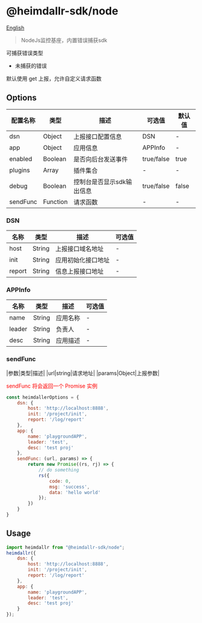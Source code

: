 # @heimdallr-sdk/node

[English](./README_en.md)

> NodeJs监控基座，内置错误捕获sdk

可捕获错误类型

- 未捕获的错误

默认使用 get 上报，允许自定义请求函数

## Options

|配置名称|类型|描述|可选值|默认值|
|-|-|-|-|-|
|dsn|Object|上报接口配置信息|DSN|-|
|app|Object|应用信息|APPInfo|-|
|enabled|Boolean|是否向后台发送事件|true/false|true|
|plugins|Array|插件集合|-|-|
|debug|Boolean|控制台是否显示sdk输出信息|true/false|false|
|sendFunc|Function|请求函数|-|-|

### DSN

|名称|类型|描述|可选值|
|-|-|-|-|
|host|String|上报接口域名地址|-|
|init|String|应用初始化接口地址|-|
|report|String|信息上报接口地址|-|

### APPInfo

|名称|类型|描述|可选值|
|-|-|-|-|
|name|String|应用名称|-|
|leader|String|负责人|-|
|desc|String|应用描述|-|

### sendFunc

|参数|类型|描述|
|url|string|请求地址|
|params|Object|上报参数|

<font color=red>sendFunc 将会返回一个 Promise 实例</font>

```js
const heimdallerOptions = {
    dsn: {
        host: 'http://localhost:8888',
        init: '/project/init',
        report: '/log/report'
    },
    app: {
        name: 'playgroundAPP',
        leader: 'test',
        desc: 'test proj'
    },
    sendFunc: (url, params) => {
        return new Promise((rs, rj) => {
            // do something
            rs({
                code: 0,
                msg: 'success',
                data: 'hello world'
            });
        })
    }
}
```

## Usage

```js
import heimdallr from "@heimdallr-sdk/node";
heimdallr({
    dsn: {
        host: 'http://localhost:8888',
        init: '/project/init',
        report: '/log/report'
    },
    app: {
        name: 'playgroundAPP',
        leader: 'test',
        desc: 'test proj'
    }
});
```
